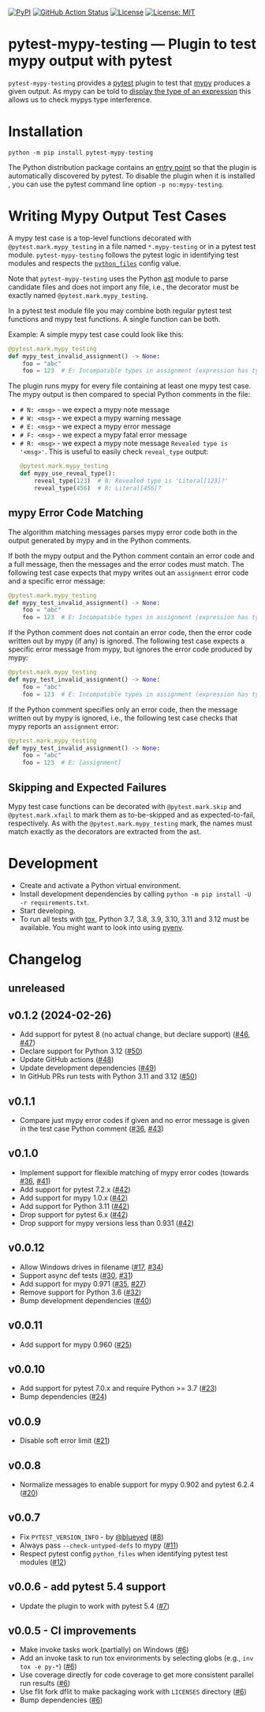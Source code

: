 <!--
SPDX-FileCopyrightText: David Fritzsche
SPDX-License-Identifier: CC0-1.0
-->
[![PyPI](https://img.shields.io/pypi/v/pytest-mypy-testing.svg)](https://pypi.python.org/pypi/pytest-mypy-testing)
[![GitHub Action Status](https://github.com/davidfritzsche/pytest-mypy-testing/workflows/Python%20package/badge.svg)](https://github.com/davidfritzsche/pytest-mypy-testing/actions)
[![License](https://img.shields.io/badge/License-Apache%202.0-blue.svg)](https://opensource.org/licenses/Apache-2.0)
[![License: MIT](https://img.shields.io/badge/License-MIT-yellow.svg)](https://opensource.org/licenses/MIT)


# pytest-mypy-testing — Plugin to test mypy output with pytest

`pytest-mypy-testing` provides a
[pytest](https://pytest.readthedocs.io/en/latest/) plugin to test that
[mypy](http://mypy-lang.org/) produces a given output. As mypy can be
told to [display the type of an
expression](https://mypy.readthedocs.io/en/latest/common_issues.html#displaying-the-type-of-an-expression)
this allows us to check mypys type interference.


# Installation

``` shell
python -m pip install pytest-mypy-testing
```

The Python distribution package contains an [entry
point](https://docs.pytest.org/en/latest/writing_plugins.html#making-your-plugin-installable-by-others)
so that the plugin is automatically discovered by pytest. To disable
the plugin when it is installed , you can use the pytest command line
option `-p no:mypy-testing`.


# Writing Mypy Output Test Cases

A mypy test case is a top-level functions decorated with
`@pytest.mark.mypy_testing` in a file named `*.mypy-testing` or in a
pytest test module.  `pytest-mypy-testing` follows the pytest logic in
identifying test modules and respects the
[`python_files`](https://docs.pytest.org/en/latest/reference.html#confval-python_files)
config value.

Note that ``pytest-mypy-testing`` uses the Python
[ast](https://docs.python.org/3/library/ast.html) module to parse
candidate files and does not import any file, i.e., the decorator must
be exactly named `@pytest.mark.mypy_testing`.

In a pytest test module file you may combine both regular pytest test
functions and mypy test functions. A single function can be both.

Example: A simple mypy test case could look like this:

``` python
@pytest.mark.mypy_testing
def mypy_test_invalid_assignment() -> None:
    foo = "abc"
    foo = 123  # E: Incompatible types in assignment (expression has type "int", variable has type "str")
```

The plugin runs mypy for every file containing at least one mypy test
case. The mypy output is then compared to special Python comments in
the file:

* `# N: <msg>` - we expect a mypy note message
* `# W: <msg>` - we expect a mypy warning message
* `# E: <msg>` - we expect a mypy error message
* `# F: <msg>` - we expect a mypy fatal error message
* `# R: <msg>` - we expect a mypy note message `Revealed type is
  '<msg>'`. This is useful to easily check `reveal_type` output:
     ```python
     @pytest.mark.mypy_testing
     def mypy_use_reveal_type():
         reveal_type(123)  # N: Revealed type is 'Literal[123]?'
         reveal_type(456)  # R: Literal[456]?
     ```

## mypy Error Code Matching

The algorithm matching messages parses mypy error code both in the
output generated by mypy and in the Python comments.

If both the mypy output and the Python comment contain an error code
and a full message, then the messages and the error codes must
match. The following test case expects that mypy writes out an
``assignment`` error code and a specific error message:

``` python
@pytest.mark.mypy_testing
def mypy_test_invalid_assignment() -> None:
    foo = "abc"
    foo = 123  # E: Incompatible types in assignment (expression has type "int", variable has type "str")  [assignment]
```

If the Python comment does not contain an error code, then the error
code written out by mypy (if any) is ignored. The following test case
expects a specific error message from mypy, but ignores the error code
produced by mypy:

``` python
@pytest.mark.mypy_testing
def mypy_test_invalid_assignment() -> None:
    foo = "abc"
    foo = 123  # E: Incompatible types in assignment (expression has type "int", variable has type "str")
```

If the Python comment specifies only an error code, then the message
written out by mypy is ignored, i.e., the following test case checks
that mypy reports an `assignment` error:

``` python
@pytest.mark.mypy_testing
def mypy_test_invalid_assignment() -> None:
    foo = "abc"
    foo = 123  # E: [assignment]
```


## Skipping and Expected Failures

Mypy test case functions can be decorated with `@pytest.mark.skip` and
`@pytest.mark.xfail` to mark them as to-be-skipped and as
expected-to-fail, respectively. As with the
`@pytest.mark.mypy_testing` mark, the names must match exactly as the
decorators are extracted from the ast.


# Development

* Create and activate a Python virtual environment.
* Install development dependencies by calling `python -m pip install
  -U -r requirements.txt`.
* Start developing.
* To run all tests with [tox](https://tox.readthedocs.io/en/latest/),
  Python 3.7, 3.8, 3.9, 3.10, 3.11 and 3.12 must be available. You
  might want to look into using
  [pyenv](https://github.com/pyenv/pyenv).


# Changelog

## unreleased


## v0.1.2 (2024-02-26)

* Add support for pytest 8 (no actual change, but declare support)
  ([#46][i46], [#47][p47])
* Declare support for Python 3.12 ([#50][p50])
* Update GitHub actions ([#48][p48])
* Update development dependencies ([#49][p49])
* In GitHub PRs run tests with Python 3.11 and 3.12 ([#50][p50])

## v0.1.1

* Compare just mypy error codes if given and no error message is given
  in the test case Python comment ([#36][i36], [#43][p43])

## v0.1.0

* Implement support for flexible matching of mypy error codes (towards
  [#36][i36], [#41][p41])
* Add support for pytest 7.2.x ([#42][p42])
* Add support for mypy 1.0.x ([#42][p42])
* Add support for Python 3.11 ([#42][p42])
* Drop support for pytest 6.x ([#42][p42])
* Drop support for mypy versions less than 0.931 ([#42][p42])

## v0.0.12

* Allow Windows drives in filename ([#17][i17], [#34][p34])
* Support async def tests ([#30][i30], [#31][p31])
* Add support for mypy 0.971 ([#35][i35], [#27][i27])
* Remove support for Python 3.6 ([#32][p32])
* Bump development dependencies ([#40][p40])

## v0.0.11

* Add support for mypy 0.960 ([#25][p25])

## v0.0.10

* Add support for pytest 7.0.x and require Python >= 3.7 ([#23][p23])
* Bump dependencies ([#24][p24])

## v0.0.9

* Disable soft error limit ([#21][p21])

## v0.0.8

* Normalize messages to enable support for mypy 0.902 and pytest 6.2.4 ([#20][p20])

## v0.0.7

* Fix `PYTEST_VERSION_INFO` - by [@blueyed](https://github.com/blueyed) ([#8][p8])
* Always pass `--check-untyped-defs` to mypy ([#11][p11])
* Respect pytest config `python_files` when identifying pytest test modules ([#12][p12])

## v0.0.6 - add pytest 5.4 support

* Update the plugin to work with pytest 5.4 ([#7][p7])

## v0.0.5 - CI improvements

* Make invoke tasks work (partially) on Windows ([#6][p6])
* Add an invoke task to run tox environments by selecting globs (e.g.,
  `inv tox -e py-*`) ([#6][p6])
* Use coverage directly for code coverage to get more consistent
  parallel run results ([#6][p6])
* Use flit fork dflit to make packaging work with `LICENSES` directory
  ([#6][p6])
* Bump dependencies ([#6][p6])


[i17]: https://github.com/davidfritzsche/pytest-mypy-testing/issues/17
[i27]: https://github.com/davidfritzsche/pytest-mypy-testing/issues/27
[i30]: https://github.com/davidfritzsche/pytest-mypy-testing/issues/30
[i35]: https://github.com/davidfritzsche/pytest-mypy-testing/issues/35
[i36]: https://github.com/davidfritzsche/pytest-mypy-testing/issues/36
[i46]: https://github.com/davidfritzsche/pytest-mypy-testing/issues/46

[p6]: https://github.com/davidfritzsche/pytest-mypy-testing/pull/6
[p7]: https://github.com/davidfritzsche/pytest-mypy-testing/pull/7
[p8]: https://github.com/davidfritzsche/pytest-mypy-testing/pull/8
[p11]: https://github.com/davidfritzsche/pytest-mypy-testing/pull/11
[p12]: https://github.com/davidfritzsche/pytest-mypy-testing/pull/12
[p20]: https://github.com/davidfritzsche/pytest-mypy-testing/pull/20
[p21]: https://github.com/davidfritzsche/pytest-mypy-testing/pull/21
[p23]: https://github.com/davidfritzsche/pytest-mypy-testing/pull/23
[p24]: https://github.com/davidfritzsche/pytest-mypy-testing/pull/24
[p25]: https://github.com/davidfritzsche/pytest-mypy-testing/pull/25
[p31]: https://github.com/davidfritzsche/pytest-mypy-testing/pull/31
[p32]: https://github.com/davidfritzsche/pytest-mypy-testing/pull/32
[p34]: https://github.com/davidfritzsche/pytest-mypy-testing/pull/34
[p40]: https://github.com/davidfritzsche/pytest-mypy-testing/pull/40
[p41]: https://github.com/davidfritzsche/pytest-mypy-testing/pull/41
[p42]: https://github.com/davidfritzsche/pytest-mypy-testing/pull/42
[p43]: https://github.com/davidfritzsche/pytest-mypy-testing/pull/43
[p47]: https://github.com/davidfritzsche/pytest-mypy-testing/pull/47
[p48]: https://github.com/davidfritzsche/pytest-mypy-testing/pull/48
[p49]: https://github.com/davidfritzsche/pytest-mypy-testing/pull/49
[p50]: https://github.com/davidfritzsche/pytest-mypy-testing/pull/50
